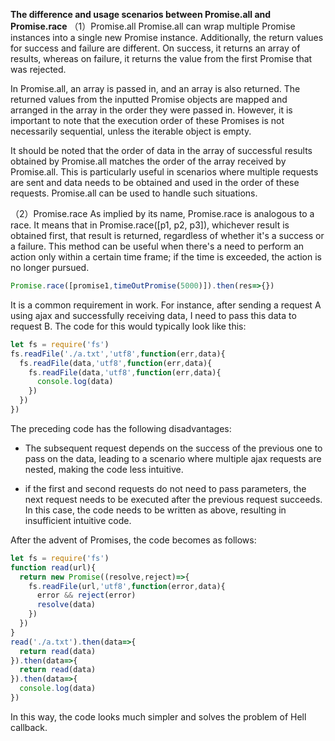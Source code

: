 **The difference and usage scenarios between Promise.all and Promise.race**
（1）Promise.all
Promise.all can wrap multiple Promise instances into a single new Promise instance. Additionally, the return values for success and failure are different. On success, it returns an array of results, whereas on failure, it returns the value from the first Promise that was rejected.

In Promise.all, an array is passed in, and an array is also returned. The returned values from the inputted Promise objects are mapped and arranged in the array in the order they were passed in. However, it is important to note that the execution order of these Promises is not necessarily sequential, unless the iterable object is empty.

It should be noted that the order of data in the array of successful results obtained by Promise.all matches the order of the array received by Promise.all. This is particularly useful in scenarios where multiple requests are sent and data needs to be obtained and used in the order of these requests. Promise.all can be used to handle such situations.

（2）Promise.race
As implied by its name, Promise.race is analogous to a race. It means that in Promise.race([p1, p2, p3]), whichever result is obtained first, that result is returned, regardless of whether it's a success or a failure. This method can be useful when there's a need to perform an action only within a certain time frame; if the time is exceeded, the action is no longer pursued.

```javascript
Promise.race([promise1,timeOutPromise(5000)]).then(res=>{})
```

It is a common requirement in work. For instance, after sending a request A using ajax and successfully receiving data, I need to pass this data to request B. The code for this would typically look like this:
```javascript
let fs = require('fs')
fs.readFile('./a.txt','utf8',function(err,data){
  fs.readFile(data,'utf8',function(err,data){
    fs.readFile(data,'utf8',function(err,data){
      console.log(data)
    })
  })
})
```

The preceding code has the following disadvantages:

- The subsequent request depends on the success of the previous one to pass on the data, leading to a scenario where multiple ajax requests are nested, making the code less intuitive.

- if the first and second requests do not need to pass parameters, the next request needs to be executed after the previous request succeeds. In this case, the code needs to be written as above, resulting in insufficient intuitive code.

After the advent of Promises, the code becomes as follows:

```javascript
let fs = require('fs')
function read(url){
  return new Promise((resolve,reject)=>{
    fs.readFile(url,'utf8',function(error,data){
      error && reject(error)
      resolve(data)
    })
  })
}
read('./a.txt').then(data=>{
  return read(data) 
}).then(data=>{
  return read(data)  
}).then(data=>{
  console.log(data)
})
```
In this way, the code looks much simpler and solves the problem of Hell callback.